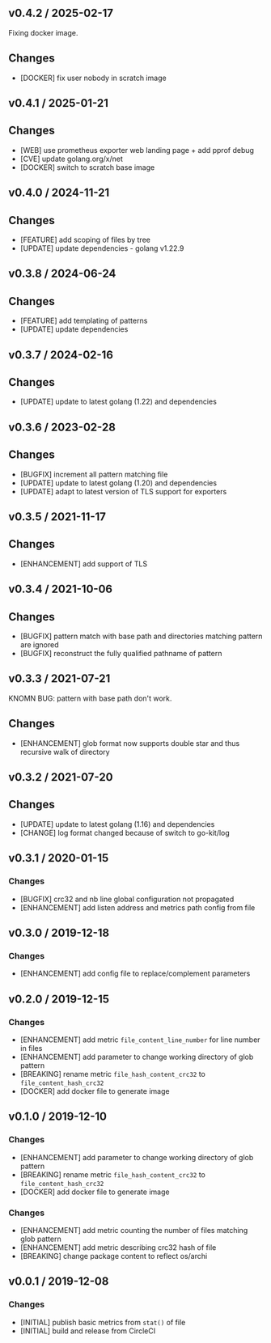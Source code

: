 ## v0.4.2 / 2025-02-17

Fixing docker image.

## Changes

* [DOCKER] fix user nobody in scratch image


## v0.4.1 / 2025-01-21

## Changes

* [WEB] use prometheus exporter web landing page + add pprof debug
* [CVE] update golang.org/x/net
* [DOCKER] switch to scratch base image


## v0.4.0 / 2024-11-21

## Changes

* [FEATURE] add scoping of files by tree
* [UPDATE] update dependencies - golang v1.22.9

## v0.3.8 / 2024-06-24

## Changes

* [FEATURE] add templating of patterns
* [UPDATE] update dependencies


## v0.3.7 / 2024-02-16

## Changes

* [UPDATE] update to latest golang (1.22) and dependencies


## v0.3.6 / 2023-02-28

## Changes

* [BUGFIX] increment all pattern matching file
* [UPDATE] update to latest golang (1.20) and dependencies
* [UPDATE] adapt to latest version of TLS support for exporters


## v0.3.5 / 2021-11-17

## Changes

* [ENHANCEMENT] add support of TLS


## v0.3.4 / 2021-10-06

## Changes

* [BUGFIX] pattern match with base path and directories matching pattern are ignored
* [BUGFIX] reconstruct the fully qualified pathname of pattern


## v0.3.3 / 2021-07-21

KNOMN BUG: pattern with base path don't work.

## Changes

* [ENHANCEMENT] glob format now supports double star and thus recursive walk of directory


## v0.3.2 / 2021-07-20

## Changes

* [UPDATE] update to latest golang (1.16) and dependencies
* [CHANGE] log format changed because of switch to go-kit/log


## v0.3.1 / 2020-01-15

### Changes

* [BUGFIX] crc32 and nb line global configuration not propagated
* [ENHANCEMENT] add listen address and metrics path config from file


## v0.3.0 / 2019-12-18

### Changes

* [ENHANCEMENT] add config file to replace/complement parameters


## v0.2.0 / 2019-12-15

### Changes

* [ENHANCEMENT] add metric `file_content_line_number` for line number in files
* [ENHANCEMENT] add parameter to change working directory of glob pattern
* [BREAKING] rename metric `file_hash_content_crc32` to `file_content_hash_crc32`
* [DOCKER] add docker file to generate image


## v0.1.0 / 2019-12-10

### Changes

* [ENHANCEMENT] add parameter to change working directory of glob pattern
* [BREAKING] rename metric `file_hash_content_crc32` to `file_content_hash_crc32`
* [DOCKER] add docker file to generate image

### Changes

* [ENHANCEMENT] add metric counting the number of files matching glob pattern
* [ENHANCEMENT] add metric describing crc32 hash of file
* [BREAKING] change package content to reflect os/archi


## v0.0.1 / 2019-12-08

### Changes

* [INITIAL] publish basic metrics from `stat()` of file
* [INITIAL] build and release from CircleCI

